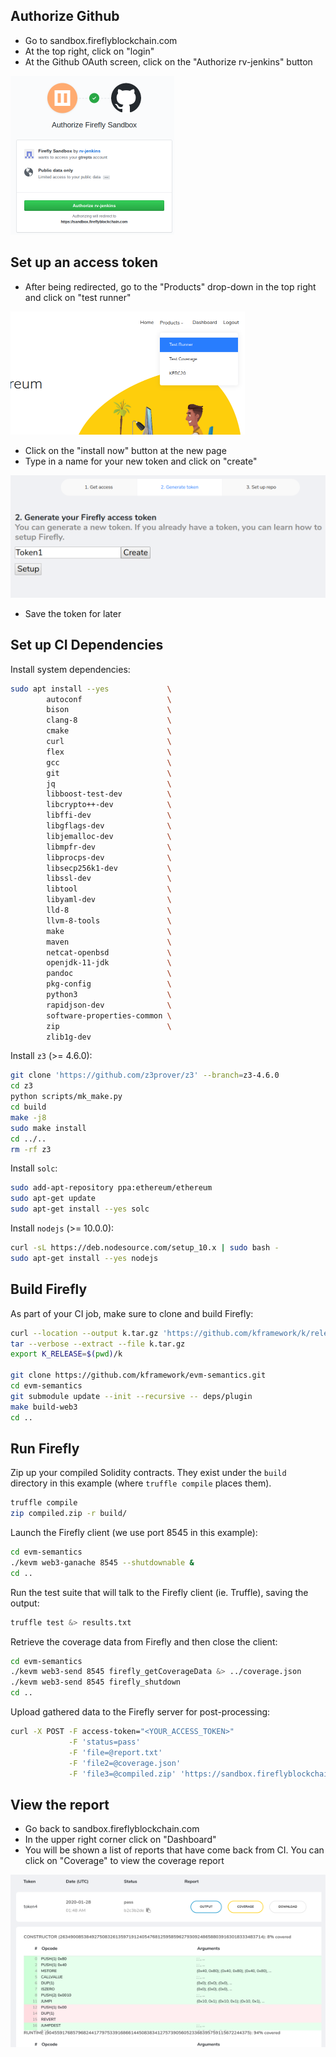 ## Authorize Github

-   Go to sandbox.fireflyblockchain.com
-   At the top right, click on "login"
-   At the Github OAuth screen, click on the "Authorize rv-jenkins" button

![](img/1authorize.png)

## Set up an access token

-   After being redirected, go to the "Products" drop-down in the top right and click on "test runner"

![](img/2testrunner.png)

-   Click on the "install now" button at the new page
-   Type in a name for your new token and click on "create"

![](img/3createtoken.png)

-   Save the token for later

## Set up CI Dependencies

Install system dependencies:

```sh
sudo apt install --yes             \
        autoconf                   \
        bison                      \
        clang-8                    \
        cmake                      \
        curl                       \
        flex                       \
        gcc                        \
        git                        \
        jq                         \
        libboost-test-dev          \
        libcrypto++-dev            \
        libffi-dev                 \
        libgflags-dev              \
        libjemalloc-dev            \
        libmpfr-dev                \
        libprocps-dev              \
        libsecp256k1-dev           \
        libssl-dev                 \
        libtool                    \
        libyaml-dev                \
        lld-8                      \
        llvm-8-tools               \
        make                       \
        maven                      \
        netcat-openbsd             \
        openjdk-11-jdk             \
        pandoc                     \
        pkg-config                 \
        python3                    \
        rapidjson-dev              \
        software-properties-common \
        zip                        \
        zlib1g-dev
```

Install `z3` (>= 4.6.0):

```sh
git clone 'https://github.com/z3prover/z3' --branch=z3-4.6.0
cd z3
python scripts/mk_make.py
cd build
make -j8
sudo make install
cd ../..
rm -rf z3
```

Install `solc`:

```sh
sudo add-apt-repository ppa:ethereum/ethereum
sudo apt-get update
sudo apt-get install --yes solc
```

Install `nodejs` (>= 10.0.0):

```sh
curl -sL https://deb.nodesource.com/setup_10.x | sudo bash -
sudo apt-get install --yes nodejs
```

## Build Firefly

As part of your CI job, make sure to clone and build Firefly:

```sh
curl --location --output k.tar.gz 'https://github.com/kframework/k/releases/download/v5.0.0-9985955/k-nightly.tar.gz'
tar --verbose --extract --file k.tar.gz
export K_RELEASE=$(pwd)/k

git clone https://github.com/kframework/evm-semantics.git
cd evm-semantics
git submodule update --init --recursive -- deps/plugin
make build-web3
cd ..
```

## Run Firefly

Zip up your compiled Solidity contracts.
They exist under the `build` directory in this example (where `truffle compile` places them).

```sh
truffle compile
zip compiled.zip -r build/
```

Launch the Firefly client (we use port 8545 in this example):

```sh
cd evm-semantics
./kevm web3-ganache 8545 --shutdownable &
cd ..
```

Run the test suite that will talk to the Firefly client (ie. Truffle), saving the output:

```sh
truffle test &> results.txt
```

Retrieve the coverage data from Firefly and then close the client:

```sh
cd evm-semantics
./kevm web3-send 8545 firefly_getCoverageData &> ../coverage.json
./kevm web3-send 8545 firefly_shutdown
cd ..
```

Upload gathered data to the Firefly server for post-processing:

```sh
curl -X POST -F access-token="<YOUR_ACCESS_TOKEN>"                                   \
             -F 'status=pass'                                                        \
             -F 'file=@report.txt'                                                   \
             -F 'file2=@coverage.json'                                               \
             -F 'file3=@compiled.zip' 'https://sandbox.fireflyblockchain.com/report'
```

## View the report

-   Go back to sandbox.fireflyblockchain.com
-   In the upper right corner click on "Dashboard"
-   You will be shown a list of reports that have come back from CI. You can click on "Coverage" to view the coverage report

![](img/4coverage.png)
